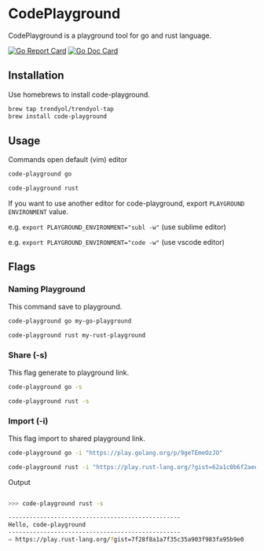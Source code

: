 # CodePlayground

CodePlayground is a playground tool for go and rust language.

[![Go Report Card](https://goreportcard.com/badge/github.com/Trendyol/code-playground)](https://goreportcard.com/report/github.com/Trendyol/code-playground)
[![Go Doc Card](https://godoc.org/github.com/Trendyol/code-playground?status.svg)](https://godoc.org/github.com/Trendyol/code-playground)

## Installation

Use homebrews to install code-playground.

```bash
brew tap trendyol/trendyol-tap
brew install code-playground
```

## Usage

Commands open default (vim) editor

```bash
code-playground go

code-playground rust
```

If you want to use another editor for code-playground, export ``PLAYGROUND ENVIRONMENT`` value. 

e.g. ``export PLAYGROUND_ENVIRONMENT="subl -w"`` (use sublime editor)

e.g. ``export PLAYGROUND_ENVIRONMENT="code -w"`` (use vscode editor)

## Flags    

### Naming Playground
This command save to playground.

```bash
code-playground go my-go-playground

code-playground rust my-rust-playground
```

### Share (-s)
This flag generate to playground link.

```bash
code-playground go -s

code-playground rust -s
```

### Import (-i)
This flag import to shared playground link.

```bash
code-playground go -i "https://play.golang.org/p/9geTEmeOzJO"

code-playground rust -i "https://play.rust-lang.org/?gist=62a1c0b6f2aee0f7ebd78cfbddaae0e4"
```

Output

```bash

>>> code-playground rust -s

-------------------------------------------------
Hello, code-playground
-------------------------------------------------
⇨ https://play.rust-lang.org/?gist=7f28f8a1a7f35c35a903f983fa95b9e0
```
